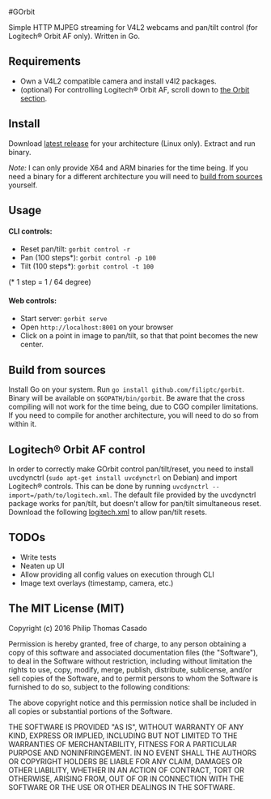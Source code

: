 #GOrbit

Simple HTTP MJPEG streaming for V4L2 webcams and pan/tilt control (for Logitech® Orbit AF only). Written in Go.


## Requirements
* Own a V4L2 compatible camera and install v4l2 packages.
* (optional) For controlling Logitech® Orbit AF, scroll down to [the Orbit section](#logitech-orbit-af-control).

## Install
Download [latest release](https://github.com/filiptc/gorbit/releases/latest) for your architecture (Linux only).
Extract and run binary.

*Note:* I can only provide X64 and ARM binaries for the time being. If you need a binary for a different architecture
 you will need to [build from sources](#build-from-sources) yourself.

## Usage
#### CLI controls:
* Reset pan/tilt: `gorbit control -r`
* Pan (100 steps*): `gorbit control -p 100`
* Tilt (100 steps*): `gorbit control -t 100`

(* 1 step = 1 / 64 degree)

#### Web controls:
* Start server: `gorbit serve`
* Open `http://localhost:8001` on your browser
* Click on a point in image to pan/tilt, so that that point becomes the new center.

## Build from sources
Install Go on your system. Run `go install github.com/filiptc/gorbit`. Binary will be available on `$GOPATH/bin/gorbit`.
Be aware that the cross compiling will not work for the time being, due to CGO compiler limitations. If you need to
compile for another architecture, you will need to do so from within it.


## Logitech® Orbit AF control
In order to correctly make GOrbit control pan/tilt/reset, you need to install uvcdynctrl
(`sudo apt-get install uvcdynctrl` on Debian) and import Logitech® controls. This can be done by running
`uvcdynctrl --import=/path/to/logitech.xml`. The default file provided by the uvcdynctrl package works for
pan/tilt, but doesn't allow for pan/tilt simultaneous reset. Download the following [logitech.xml](https://raw.githubusercontent.com/llmike/v4l2-tools/master/libwebcam-src-0.2.4/uvcdynctrl/data/046d/logitech.xml)
to allow pan/tilt resets.

## TODOs
* Write tests
* Neaten up UI
* Allow providing all config values on execution through CLI
* Image text overlays (timestamp, camera, etc.)

## The MIT License (MIT)
Copyright (c) 2016 Philip Thomas Casado

Permission is hereby granted, free of charge, to any person obtaining a copy
of this software and associated documentation files (the "Software"), to deal
in the Software without restriction, including without limitation the rights
to use, copy, modify, merge, publish, distribute, sublicense, and/or sell
copies of the Software, and to permit persons to whom the Software is
furnished to do so, subject to the following conditions:

The above copyright notice and this permission notice shall be included in all
copies or substantial portions of the Software.

THE SOFTWARE IS PROVIDED "AS IS", WITHOUT WARRANTY OF ANY KIND, EXPRESS OR
IMPLIED, INCLUDING BUT NOT LIMITED TO THE WARRANTIES OF MERCHANTABILITY,
FITNESS FOR A PARTICULAR PURPOSE AND NONINFRINGEMENT. IN NO EVENT SHALL THE
AUTHORS OR COPYRIGHT HOLDERS BE LIABLE FOR ANY CLAIM, DAMAGES OR OTHER
LIABILITY, WHETHER IN AN ACTION OF CONTRACT, TORT OR OTHERWISE, ARISING FROM,
OUT OF OR IN CONNECTION WITH THE SOFTWARE OR THE USE OR OTHER DEALINGS IN THE
SOFTWARE.
